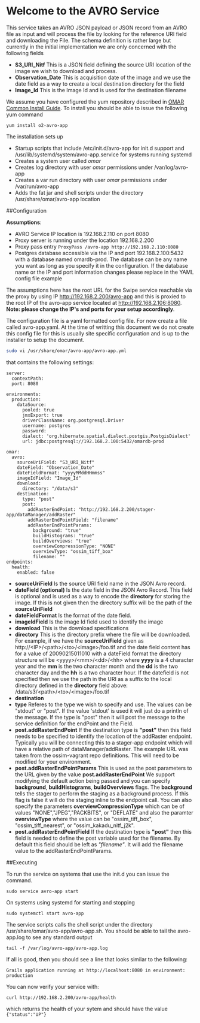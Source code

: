 # Welcome to the AVRO Service

This service takes an AVRO JSON payload or JSON record from an AVRO file as input and will process the file by looking for the reference URI field and downloading the File.  The schema definition is rather large but currently in the initial implementation we are only concerned with the following fields

* **S3\_URI\_Nitf** This is a JSON field defining the source URI location of the image we wish to download and process.
* **Observation_Date** This is acquisition date of the image and we use the date field as a way to create a local destination directory for the field
* **Image_Id** This is the Image Id and is used for the destination filename


We assume you have configured the yum repository described in [OMAR Common Install Guide](common.md).  To install you should be able to issue the following yum command

```yum
yum install o2-avro-app
```

The installation sets up

* Startup scripts that include /etc/init.d/avro-app for init.d support and /usr/lib/systemd/system/avro-app.service for systems running systemd
* Creates a system user called *omar*
* Creates log directory with user *omar* permissions under /var/log/avro-app
* Creates a var run directory with user *omar* permissions under /var/run/avro-app
* Adds the fat jar and shell scripts under the directory /usr/share/omar/avro-app location

##Configuration

**Assumptions**:

* AVRO Service IP location is 192.168.2.110 on port 8080
* Proxy server is running under the location 192.168.2.200
* Proxy pass entry `ProxyPass /avro-app http://192.168.2.110:8080`
* Postgres database accessible via the IP and port 192.168.2.100:5432 with a database named omardb-prod.  The database can be any name you want as long as you specify it in the configuration.  If the database name or the IP and port information changes please replace in the YAML config file example

The assumptions here has the root URL for the Swipe service reachable via the proxy by using IP http://192.168.2.200/avro-app and this is proxied to the root IP of the avro-app service located at http://192.168.2.106:8080. **Note: please change the IP's and ports for your setup accordingly**.

The configuration file is a yaml formatted config file.   For now create a file called avro-app.yaml.  At the time of writting this document we do not create this config file for this is usually site specific configuration and is up to the installer to setup the document.

```bash
sudo vi /usr/share/omar/avro-app/avro-app.yml
```

that contains the following settings:


```
server:
  contextPath:
  port: 8080

environments:
  production:
    dataSource:
      pooled: true
      jmxExport: true
      driverClassName: org.postgresql.Driver
      username: postgres
      password:
      dialect: 'org.hibernate.spatial.dialect.postgis.PostgisDialect'
      url: jdbc:postgresql://192.168.2.100:5432/omardb-prod

omar:
  avro:
    sourceUriField: "S3_URI_Nitf"
    dateField: "Observation_Date"
    dateFieldFormat: "yyyyMMddHHmmss"
    imageIdField: "Image_Id"
    download:
      directory: "/data/s3"
    destination:
      type: "post"
      post:
        addRasterEndPoint: "http://192.168.2.200/stager-app/dataManager/addRaster"
        addRasterEndPointField: "filename"
        addRasterEndPointParams:
          background: "true"
          buildHistograms: "true"
          buildOverviews: "true"
          overviewCompressionType: "NONE"
          overviewType: "ossim_tiff_box"
          filename: ""
endpoints:
  health:
    enabled: false
```

* **sourceUriField** Is the source URI field name in the JSON Avro record.
* **dateField (optional)** Is the date field in the JSON Avro Record.  This field is optional and is used as a way to encode the **directory** for storing the image.  If this is not given then the directory suffix will be the path of the **sourceUriField**
* **dateFieldFormat** Is the format of the date field.
* **imageIdField** Is the image Id field used to identify the image
* **download** This is the download specifications
 * **directory** This is the directory prefix where the file will be downloaded.  For example,   if we have the **sourceUriField** given as http://\<IP>/\<path>/\<to>/\<image>/foo.tif and the date field content has for a value of 20090215011010  with a dateField format the directory structure will be \<yyyy>/\<mm>/\<dd>/\<hh> where **yyyy** is a 4 character year and the **mm** is the two character month and the **dd** is the two character day and the **hh** is a two character hour.  If the datefield is not specified then we use the path in the URI as a suffix to the local directory defined in the **directory** field above: /data/s3/\<path>/\<to>/\<image>/foo.tif
* **destination**
 * **type** Referes to the type we wish to specify and use.  The values can be "stdout" or "post".  If the value 'stdout' is used it will just do a println of the message. If the type is "post" then it will post the message to the service definition for the endPoint and the Field.
 * **post.addRasterEndPoint** If the destination type is **"post"** then this field needs to be specified to identify the location of the addRaster endpoint.  Typically you will be connecting this to a stager-app endpoint which will have a relative path of dataManager/addRaster.  The example URL was taken from the ossim-vagrant repo definitions.  This will need to be modified for your environment.
 * **post.addRasterEndPointParams** This is used as the post parameters to the URL given by the value **post.addRasterEndPoint** We support modifying the default action being passed and you can specify **background**, **buildHistograms**, **buildOverviews** flags.  The **background** tells the stager to perform the staging as a background process.  If this flag is false it will do the staging inline to the endpoint call.  You can also specify the parameters **overviewCompressionType** which can be of values "NONE","JPEG","PACKBITS", or "DEFLATE" and also the paramter **overviewType** where the value can be "ossim_tiff_box", "ossim_tiff_nearest", or "ossim_kakadu_nitf_j2k".
 * **post.addRasterEndPointField** If the destination type is **"post"** then this field is needed to define the post variable used for the filename.   By default this field should be left as *"filename"*.  It will add the filename value to the addRasterEndPointParams.

##Executing

To run the service on systems that use the init.d you can issue the command.

```
sudo service avro-app start
```

On systems using systemd for starting and stopping

```
sudo systemctl start avro-app
```

The service scripts calls the shell script under the directory /usr/share/omar/avro-app/avro-app.sh.   You should be able to tail the avro-app.log to see any standard output

```
tail -f /var/log/avro-app/avro-app.log
```

If all is good, then you should see a line that looks similar to the following:

```
Grails application running at http://localhost:8080 in environment: production
```

You can now verify your service with:

`curl http://192.168.2.200/avro-app/health`

which returns the health of your sytem and should have the value `{"status":"UP"}`
